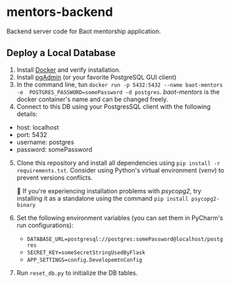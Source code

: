 # mentors-backend
Backend server code for Baot mentorship application.

## Deploy a Local Database

1. Install [Docker](https://docs.docker.com/install/) and verify installation.
2. Install [pgAdmin](https://www.pgadmin.org/download/) 
(or your favorite PostgreSQL GUI client)
3. In the command line, tun `docker run -p 5432:5432 --name baot-mentors -e 
POSTGRES_PASSWORD=somePassword -d postgres`.
_baot-mentors_ is the docker container's name and can be changed freely.
4. Connect to this DB using your PostgresSQL client with the following details:
* host: localhost
* port: 5432
* username: postgres
* password: somePassword
5. Clone this repository and install all dependencies using `pip install -r requirements.txt`.
   Consider using Python's virtual environment (_venv_) to prevent 
   versions conflicts.
   
   :mega: If you're experiencing installation problems with _psycopg2_, try installing it as a standalone
   using the command `pip install psycopg2-binary`
   
6. Set the following environment variables (you can set them in PyCharm's run configurations):
    * `DATABASE_URL=postgresql://postgres:somePassword@localhost/postgres`
    * `SECRET_KEY=someSecretStringUsedByFlask`
    * `APP_SETTINGS=config.DevelopemtnConfig`
7. Run `reset_db.py` to initialize the DB tables.
   